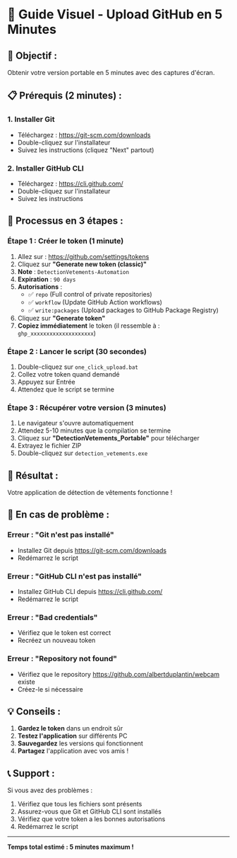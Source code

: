 # 📸 Guide Visuel - Upload GitHub en 5 Minutes

## 🎯 **Objectif :**
Obtenir votre version portable en 5 minutes avec des captures d'écran.

## 📋 **Prérequis (2 minutes) :**

### **1. Installer Git**
- Téléchargez : https://git-scm.com/downloads
- Double-cliquez sur l'installateur
- Suivez les instructions (cliquez "Next" partout)

### **2. Installer GitHub CLI**
- Téléchargez : https://cli.github.com/
- Double-cliquez sur l'installateur
- Suivez les instructions

## 🚀 **Processus en 3 étapes :**

### **Étape 1 : Créer le token (1 minute)**
1. Allez sur : https://github.com/settings/tokens
2. Cliquez sur **"Generate new token (classic)"**
3. **Note** : `DetectionVetements-Automation`
4. **Expiration** : `90 days`
5. **Autorisations** :
   - ✅ `repo` (Full control of private repositories)
   - ✅ `workflow` (Update GitHub Action workflows)
   - ✅ `write:packages` (Upload packages to GitHub Package Registry)
6. Cliquez sur **"Generate token"**
7. **Copiez immédiatement** le token (il ressemble à : `ghp_xxxxxxxxxxxxxxxxxxxx`)

### **Étape 2 : Lancer le script (30 secondes)**
1. Double-cliquez sur `one_click_upload.bat`
2. Collez votre token quand demandé
3. Appuyez sur Entrée
4. Attendez que le script se termine

### **Étape 3 : Récupérer votre version (3 minutes)**
1. Le navigateur s'ouvre automatiquement
2. Attendez 5-10 minutes que la compilation se termine
3. Cliquez sur **"DetectionVetements_Portable"** pour télécharger
4. Extrayez le fichier ZIP
5. Double-cliquez sur `detection_vetements.exe`

## 🎉 **Résultat :**
Votre application de détection de vêtements fonctionne !

## 🔧 **En cas de problème :**

### **Erreur : "Git n'est pas installé"**
- Installez Git depuis https://git-scm.com/downloads
- Redémarrez le script

### **Erreur : "GitHub CLI n'est pas installé"**
- Installez GitHub CLI depuis https://cli.github.com/
- Redémarrez le script

### **Erreur : "Bad credentials"**
- Vérifiez que le token est correct
- Recréez un nouveau token

### **Erreur : "Repository not found"**
- Vérifiez que le repository https://github.com/albertduplantin/webcam existe
- Créez-le si nécessaire

## 💡 **Conseils :**

1. **Gardez le token** dans un endroit sûr
2. **Testez l'application** sur différents PC
3. **Sauvegardez** les versions qui fonctionnent
4. **Partagez** l'application avec vos amis !

## 📞 **Support :**

Si vous avez des problèmes :
1. Vérifiez que tous les fichiers sont présents
2. Assurez-vous que Git et GitHub CLI sont installés
3. Vérifiez que votre token a les bonnes autorisations
4. Redémarrez le script

---

**Temps total estimé : 5 minutes maximum !** 